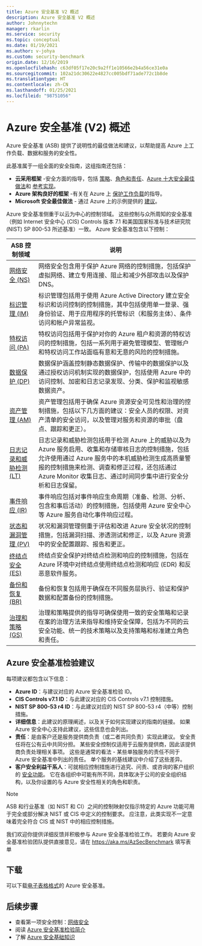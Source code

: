 ```yaml
---
title: Azure 安全基准 V2 概述
description: Azure 安全基准 V2 概述
author: Johnnytechn
manager: rkarlin
ms.service: security
ms.topic: conceptual
ms.date: 01/19/2021
ms.author: v-johya
ms.custom: security-benchmark
origin.date: 12/16/2019
ms.openlocfilehash: c63df05f17e20c9a2ff1e10566e2b4a56ce31e0a
ms.sourcegitcommit: 102a21dc30622e4827cc005bdf71ade772c1b8de
ms.translationtype: HT
ms.contentlocale: zh-CN
ms.lasthandoff: 01/25/2021
ms.locfileid: "98751056"
---
```

# <a name="overview-of-the-azure-security-benchmark-v2"></a>Azure 安全基准 (V2) 概述

Azure 安全基准 (ASB) 提供了说明性的最佳做法和建议，以帮助提高 Azure 上工作负载、数据和服务的安全性。

此基准属于一组全面的安全指南，这组指南还包括：

- **云采用框架** -安全方面的指导，包括 [策略](https://docs.microsoft.com/azure/cloud-adoption-framework/strategy/define-security-strategy)、[角色和责任](https://docs.microsoft.com/azure/cloud-adoption-framework/organize/cloud-security)、[Azure 十大安全最佳做法](https://docs.microsoft.com/azure/cloud-adoption-framework/get-started/security#step-1-establish-essential-security-practices)和 [参考实现](https://docs.microsoft.com/azure/cloud-adoption-framework/ready/enterprise-scale/)。
- **Azure 架构良好的框架** -有关在 Azure 上 [保护工作负载](https://docs.microsoft.com/assessments/?mode=pre-assessment&session=local)的指导。
- **Microsoft 安全最佳做法** - 通过 Azure 上的示例提供的 [建议](https://docs.microsoft.com/security/compass/microsoft-security-compass-introduction)。

 Azure 安全基准侧重于以云为中心的控制领域。 这些控制与众所周知的安全基准（例如 Internet 安全中心 (CIS) Controls 版本 7.1 和美国国家标准与技术研究院 (NIST) SP 800-53 所述基准）一致。
Azure 安全基准包含以下控制：

| ASB 控制领域 | 说明 
|--|--|
| [网络安全 (NS)](security-controls-v2-network-security.md) | 网络安全包含用于保护 Azure 网络的控制措施，包括保护虚拟网络、建立专用连接、阻止和减少外部攻击以及保护 DNS。 |
| [标识管理 (IM)](security-controls-v2-identity-management.md) | 标识管理包括用于使用 Azure Active Directory 建立安全标识和访问控制的控制措施，其中包括使用单一登录、强身份验证、用于应用程序的托管标识（和服务主体）、条件访问和帐户异常监视。 |
| [特权访问 (PA)](security-controls-v2-privileged-access.md) | 特权访问包括用于保护对你的 Azure 租户和资源的特权访问的控制措施，包括一系列用于避免管理模型、管理帐户和特权访问工作站面临有意和无意的风险的控制措施。 |
| [数据保护 (DP)](security-controls-v2-data-protection.md) | 数据保护涵盖控制静态数据保护、传输中的数据保护以及通过授权访问机制实现的数据保护，包括使用 Azure 中的访问控制、加密和日志记录发现、分类、保护和监视敏感数据资产。 |
| [资产管理 (AM)](security-controls-v2-asset-management.md) | 资产管理包括用于确保 Azure 资源安全可见性和治理的控制措施，包括以下几方面的建议：安全人员的权限、对资产清单的安全访问，以及管理对服务和资源的审批（盘点、跟踪和更正）。 |
| [日志记录和威胁检测 (LT)](security-controls-v2-logging-threat-detection.md) | 日志记录和威胁检测包括用于检测 Azure 上的威胁以及为 Azure 服务启用、收集和存储审核日志的控制措施，包括允许使用通过 Azure 服务中的本机威胁检测生成高质量警报的控制措施来检测、调查和修正过程，还包括通过 Azure Monitor 收集日志、通过时间同步集中进行安全分析和日志保留。 |
| [事件响应 (IR)](security-controls-v2-incident-response.md) | 事件响应包括对事件响应生命周期（准备、检测、分析、包含和事后活动）的控制措施，包括使用 Azure 安全中心等 Azure 服务自动化事件响应过程。 |
| [状态和漏洞管理 (PV)](security-controls-v2-posture-vulnerability-management.md) | 状况和漏洞管理侧重于评估和改进 Azure 安全状况的控制措施，包括漏洞扫描、渗透测试和修正，以及 Azure 资源中的安全配置跟踪、报告和更正。 |
| [终结点安全 (ES)](security-controls-v2-endpoint-security.md) | 终结点安全保护对终结点检测和响应的控制措施，包括在 Azure 环境中对终结点使用终结点检测和响应 (EDR) 和反恶意软件服务。 |
| [备份和恢复 (BR)](security-controls-v2-backup-recovery.md) | 备份和恢复包括用于确保在不同服务层执行、验证和保护数据和配置备份的控制措施。 |
| [治理和策略 (GS)](security-controls-v2-governance-strategy.md) | 治理和策略提供的指导可确保使用一致的安全策略和记录在案的治理方法来指导和维持安全保障，包括为不同的云安全功能、统一的技术策略以及支持策略和标准建立角色和责任。 |

## <a name="azure-security-benchmark-recommendations"></a>Azure 安全基准检验建议

每项建议都包含以下信息：

- **Azure ID**：与建议对应的 Azure 安全基准检验 ID。
- **CIS Controls v7.1 ID**：与此建议对应的 CIS Controls v7.1 控制措施。
- **NIST SP 800-53 r4 ID**：与此建议对应的 NIST SP 800-53 r4（中等）控制措施。
- **详细信息**：此建议的原理阐述，以及关于如何实现建议的指南的链接。 如果 Azure 安全中心支持此建议，这些信息也会列出。
- **责任**：是由客户还是服务提供商负责（或二者共同负责）实现此建议。 安全责任将在公有云中共同分担。 某些安全控制仅适用于云服务提供商，因此该提供商负责处理相关事项。 这些是通常的看法 - 某些单独服务的责任不同于 Azure 安全基准中列出的责任。 单个服务的基线建议中介绍了这些差异。
- **客户安全利益干系人**：可就相应控制措施进行追究、问责、或咨询的客户组织的 [安全功能](https://docs.microsoft.com/azure/cloud-adoption-framework/organize/cloud-security#security-functions)。 它在各组织中可能有所不同，具体取决于公司的安全组织结构，以及你设置的与 Azure 安全性相关的角色和职责。

> [!NOTE]
> ASB 和行业基准（如 NIST 和 CI）之间的控制映射仅指示特定的 Azure 功能可用于完全或部分解决 NIST 或 CIS 中定义的控制要求。 应注意，此类实现不一定意味着完全符合 CIS 或 NIST 中的相应控制措施。

我们欢迎你提供详细反馈并积极参与 Azure 安全基准检验工作。 若要向 Azure 安全基准检验团队提供直接意见，请在 https://aka.ms/AzSecBenchmark 填写表单

## <a name="download"></a>下载

可以下载[电子表格格式](https://github.com/MicrosoftDocs/SecurityBenchmarks/tree/master/Azure%20Security%20Benchmark)的 Azure 安全基准。

## <a name="next-steps"></a>后续步骤 
- 查看第一项安全控制：[网络安全](security-control-network-security.md)
- 阅读 [Azure 安全基准检验简介](introduction.md)
- 了解 [Azure 安全基础知识](../fundamentals/index.yml)

